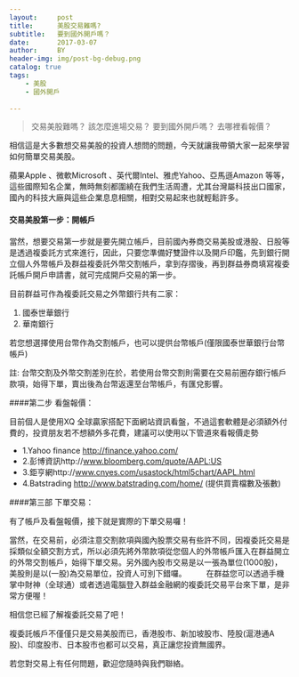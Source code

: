 ```yaml
---
layout:     post
title:      美股交易難嗎?
subtitle:   要到國外開戶嗎？
date:       2017-03-07
author:     BY
header-img: img/post-bg-debug.png
catalog: true
tags:
    - 美股
    - 國外開戶
    
---
```


> 交易美股難嗎？
> 該怎麼進場交易？
> 要到國外開戶嗎？
> 去哪裡看報價？

相信這是大多數想交易美股的投資人想問的問題，今天就讓我帶領大家一起來學習如何簡單交易美股。


蘋果Apple 、微軟Microsoft 、英代爾Intel、雅虎Yahoo、亞馬遜Amazon 等等，這些國際知名企業，無時無刻都圍繞在我們生活周遭，尤其台灣屬科技出口國家，國內的科技大廠與這些企業息息相關，相對交易起來也就輕鬆許多。

#### 交易美股第一步：開帳戶

當然，想要交易第一步就是要先開立帳戶，目前國內券商交易美股或港股、日股等是透過複委託方式來進行，因此，只要您準備好雙證件以及開戶印鑑，先到銀行開立個人外幣帳戶及群益複委託外幣交割帳戶，拿到存摺後，再到群益券商填寫複委託帳戶開戶申請書，就可完成開戶交易的第一步。

目前群益可作為複委託交易之外幣銀行共有二家：

1.    國泰世華銀行
2.    華南銀行      

若您想選擇使用台幣作為交割帳戶，也可以提供台幣帳戶(僅限國泰世華銀行台幣帳戶)

註: 台幣交割及外幣交割差別在於，若使用台幣交割則需要在交易前圈存銀行帳戶款項，始得下單，賣出後為台幣返還至台幣帳戶，有匯兌影響。

	

####第二步 看盤報價：

目前個人是使用XQ 全球贏家搭配下面網站資訊看盤，不過這套軟體是必須額外付費的，投資朋友若不想額外多花費，建議可以使用以下管道來看報價走勢
- 1.Yahoo finance   http://finance.yahoo.com/    
- 2.彭博資訊http://www.bloomberg.com/quote/AAPL:US 
- 3.鉅亨網http://www.cnyes.com/usastock/html5chart/AAPL.html 
- 4.Batstrading  http://www.batstrading.com/home/ (提供買賣檔數及張數)

####第三部 下單交易：

有了帳戶及看盤報價，接下就是實際的下單交易囉！

當然，在交易前，必須注意交割款項與國內股票交易有些許不同，因複委託交易是採類似全額交割方式，所以必須先將外幣款項從您個人的外幣帳戶匯入在群益開立的外幣交割帳戶，始得下單交易。另外國內股市交易是以一張為單位(1000股)，美股則是以(一股)為交易單位，投資人可別下錯囉。
　　
在群益您可以透過手機掌中財神（全球通）或者透過電腦登入群益金融網的複委託交易平台來下單，是非常方便喔！


相信您已經了解複委託交易了吧！

複委託帳戶不僅僅只是交易美股而已，香港股市、新加坡股市、陸股(滬港通A股)、印度股市、日本股市也都可以交易，真正讓您投資無國界。

若您對交易上有任何問題，歡迎您隨時與我們聯絡。
	
